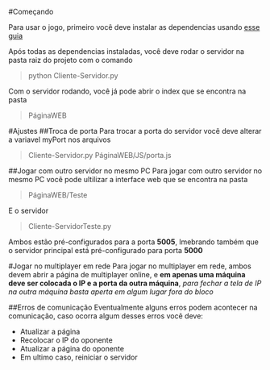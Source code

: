 #Começando

Para usar o jogo, primeiro você deve instalar as dependencias usando [esse guia](https://github.com/gvilardefarias/JogoDaVelhaPEM/blob/master/Instala%C3%A7%C3%A3o/Guia)

Após todas as dependencias instaladas, você deve rodar o servidor na pasta raiz do projeto com o comando 
>python Cliente-Servidor.py

Com o servidor rodando, você já pode abrir o index que se encontra na pasta
>PáginaWEB

#Ajustes
##Troca de porta
Para trocar a porta do servidor você deve alterar a variavel myPort nos arquivos 
>Cliente-Servidor.py
>PáginaWEB/JS/porta.js

##Jogar com outro servidor no mesmo PC
Para jogar com outro servidor no mesmo PC você pode ultilizar a interface web que se encontra na pasta
>PáginaWEB/Teste

E o servidor
>Cliente-ServidorTeste.py

Ambos estão pré-configurados para a porta **5005**, lmebrando também que o servidor principal está pré-configurado para porta **5000**

#Jogar no multiplayer em rede
Para jogar no multiplayer em rede, ambos devem abrir a página de multiplayer online, e **em apenas uma máquina deve ser colocada o IP e a porta da outra máquina**, *para fechar a tela de IP na outra máquina basta aperta em algum lugar fora do bloco* 

##Erros de comunicação
Eventualmente alguns erros podem acontecer na comunicação, caso ocorra algum desses erros você deve:
- Atualizar a página
- Recolocar o IP do oponente
- Atualizar a página do oponente
- Em ultimo caso, reiniciar o servidor